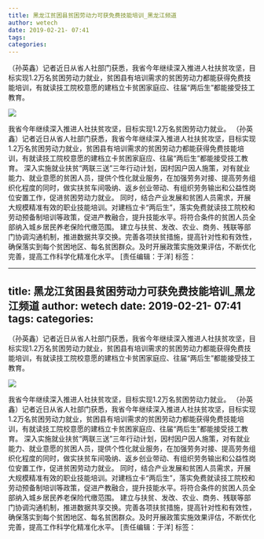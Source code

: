 ```yaml
---
title: 黑龙江贫困县贫困劳动力可获免费技能培训_黑龙江频道
author: wetech
date: 2019-02-21- 07:41
tags: 
categories: 
---
```

（孙英鑫）记者近日从省人社部门获悉，我省今年继续深入推进人社扶贫攻坚，目标实现1.2万名贫困劳动力就业，贫困县有培训需求的贫困劳动力都能获得免费技能培训，有就读技工院校意愿的建档立卡贫困家庭应、往届“两后生”都能接受技工教育。
<!-- more -->
                
<img align="center" border="0" src="http://p2.ifengimg.com/a/2016/0810/204c433878d5cf9size1_w16_h16.png" />
                
            
我省今年继续深入推进人社扶贫攻坚，目标实现1.2万名贫困劳动力就业。
（孙英鑫）记者近日从省人社部门获悉，我省今年继续深入推进人社扶贫攻坚，目标实现1.2万名贫困劳动力就业，贫困县有培训需求的贫困劳动力都能获得免费技能培训，有就读技工院校意愿的建档立卡贫困家庭应、往届“两后生”都能接受技工教育。
深入实施就业扶贫“两联三送”三年行动计划，因村因户因人施策，对有就业能力、就业意愿的贫困人员，提供个性化就业服务，在加强劳务对接、提高劳务组织化程度的同时，做实扶贫车间吸纳、返乡创业带动、有组织劳务输出和公益性岗位安置工作，促进贫困劳动力就业。
同时，结合产业发展和贫困人员需求，开展大规模精准有效的职业技能培训。对建档立卡“两后生”，落实免费就读技工院校和劳动预备制培训等政策，促进产教融合，提升技能水平。将符合条件的贫困人员全部纳入城乡居民养老保险代缴范围。
建立与扶贫、发改、农业、商务、残联等部门协调沟通机制，推进数据共享交换。完善各项扶贫措施，提高针对性和有效性，确保落实到每个贫困地区、每名贫困群众。及时开展政策实施效果评估，不断优化完善，提高工作科学化精准化水平。
[责任编辑：于洋]
标签：
 
 
 
             
---
title: 黑龙江贫困县贫困劳动力可获免费技能培训_黑龙江频道
author: wetech
date: 2019-02-21- 07:41
tags: 
categories: 
---
（孙英鑫）记者近日从省人社部门获悉，我省今年继续深入推进人社扶贫攻坚，目标实现1.2万名贫困劳动力就业，贫困县有培训需求的贫困劳动力都能获得免费技能培训，有就读技工院校意愿的建档立卡贫困家庭应、往届“两后生”都能接受技工教育。
<!-- more -->
                
<img align="center" border="0" src="http://p2.ifengimg.com/a/2016/0810/204c433878d5cf9size1_w16_h16.png" />
                
            
我省今年继续深入推进人社扶贫攻坚，目标实现1.2万名贫困劳动力就业。
（孙英鑫）记者近日从省人社部门获悉，我省今年继续深入推进人社扶贫攻坚，目标实现1.2万名贫困劳动力就业，贫困县有培训需求的贫困劳动力都能获得免费技能培训，有就读技工院校意愿的建档立卡贫困家庭应、往届“两后生”都能接受技工教育。
深入实施就业扶贫“两联三送”三年行动计划，因村因户因人施策，对有就业能力、就业意愿的贫困人员，提供个性化就业服务，在加强劳务对接、提高劳务组织化程度的同时，做实扶贫车间吸纳、返乡创业带动、有组织劳务输出和公益性岗位安置工作，促进贫困劳动力就业。
同时，结合产业发展和贫困人员需求，开展大规模精准有效的职业技能培训。对建档立卡“两后生”，落实免费就读技工院校和劳动预备制培训等政策，促进产教融合，提升技能水平。将符合条件的贫困人员全部纳入城乡居民养老保险代缴范围。
建立与扶贫、发改、农业、商务、残联等部门协调沟通机制，推进数据共享交换。完善各项扶贫措施，提高针对性和有效性，确保落实到每个贫困地区、每名贫困群众。及时开展政策实施效果评估，不断优化完善，提高工作科学化精准化水平。
[责任编辑：于洋]
标签：
 
 
 
             
